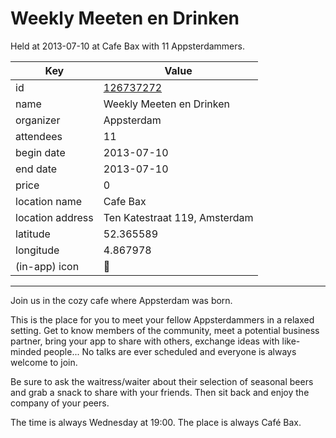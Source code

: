 # Weekly Meeten en Drinken
Held at 2013-07-10 at Cafe Bax with 11 Appsterdammers.
        
|Key|Value
|---|---|
|id|[126737272](https://www.meetup.com/appsterdam/events/126737272/)|
|name|Weekly Meeten en Drinken|
|organizer|Appsterdam|
|attendees|11|
|begin date|2013-07-10|
|end date|2013-07-10|
|price|0|
|location name|Cafe Bax|
|location address|Ten Katestraat 119, Amsterdam|
|latitude|52.365589|
|longitude|4.867978|
|(in-app) icon|🍺|

---

Join us in the cozy cafe where Appsterdam was born.

This is the place for you to meet your fellow Appsterdammers in a relaxed setting. Get to know members of the community, meet a potential business partner, bring your app to share with others, exchange ideas with like-minded people... No talks are ever scheduled and everyone is always welcome to join.

Be sure to ask the waitress/waiter about their selection of seasonal beers and grab a snack to share with your friends. Then sit back and enjoy the company of your peers.

The time is always Wednesday at 19:00. The place is always Café Bax.


